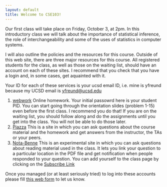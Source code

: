 ```yaml
---
layout: default
title: Welcome to CSE103!
---
```


Our first class will take place on Friday, October 3, at 2pm. In this introductory class we will talk about the importance of
statistical inference, the role of interchangeability and some of
the uses of statistics in computer systems.

I will also outline the policies and the resources for this
course. Outside of this web site, there are three major resources for
this course. All registered students for the class, as well as those
on the waiting list, should have an account on each of these sites. I
recommend that you check that you have a login and, in some cases,
get aquainted with it.

Your ID for each of these services is your ucsd email ID, i.e. mine is
yfreund because my UCSD email is yfreund@ucsd.edu

1. [webwork](http://webwork.cse.ucsd.edu/webwork2/CSE103_Fall14/)
Online homework. Your initial passowrd here is your student PID.
You can start going through the orientation slides
(problem 1-15) 
even before the first class. I recommend you do that! If you are on
the waiting list, you should follow along and do the assignments until
you get into the class. You will not be able to do those later.
1. [Piazza](https://piazza.com/class/hzpd9rblz9f3go) This is a site in
which you can ask questions about the course material and the homework
and get answers from the instructor, the TAs or your peers.
1. [Nota-Benne](http://nb.mit.edu/)  This is an experimental site in
which you can ask questions about reading material used in the
class. It lets you link your question to a particular location in the
PDF file and get notification when people responded to your
question. You can add yourself to the class page by clicking on
the
[Subscribe Link](http://nb.mit.edu/subscribe?key=YzpHSj7HkINia8Q9vFaIIV3fDM3jJ3J1cmQont1pEAFIAh6dvh)

Once you managed (or at least seriously tried) to log into these
accounts please fill [this web form](http://tinyurl.com/k6xyj2a) to let us know.


